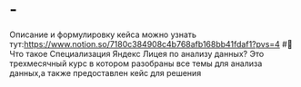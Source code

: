 # -
Описание и формулировку кейса можно узнать тут:https://www.notion.so/7180c384908c4b768afb168bb41fdaf1?pvs=4
#🚀 Что такое Специализация Яндекс Лицея по анализу данных?
Это трехмесячный курс в котором разобраны все темы для анализа данных,а также предоставлен кейс для решения
